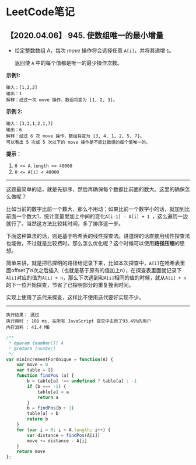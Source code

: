 # LeetCode笔记

## 【2020.04.06】  945. 使数组唯一的最小增量

- 给定整数数组 A，每次 *move* 操作将会选择任意 `A[i]`，并将其递增 `1`。

  返回使 `A` 中的每个值都是唯一的最少操作次数。

**示例1:** 

```
输入：[1,2,2]
输出：1
解释：经过一次 move 操作，数组将变为 [1, 2, 3]。
```

**示例 2:**

```
输入：[3,2,1,2,1,7]
输出：6
解释：经过 6 次 move 操作，数组将变为 [3, 4, 1, 2, 5, 7]。
可以看出 5 次或 5 次以下的 move 操作是不能让数组的每个值唯一的。
```

**提示：**

1. `0 <= A.length <= 40000`
2. `0 <= A[i] < 40000`

***

这题最简单的话，就是先排序，然后再确保每个数都比前面的数大。这里的确保怎么做呢？

比如当前的数字比前一个数大，那么不用动；如果比前一个数字小的话，就加到比前面一个数大1，统计变量里加上中间的变化`A[i-1] - A[i] + 1 `，这么遍历一边就行了。当然这方法比较耗时间，多了排序这一步。

下面这种算法的话，则是基于哈希表的线性探查法。讲道理的话直接用线性探查法也能做，不过就是比较费时。那么怎么优化呢？这个时候可以使用**路径压缩**的思想。

简单来讲，就是把已探明的路径给记录下来，比如本次探查中，`A[i]`在哈希表里面offset了n次之后插入（也就是基于原有的值加上n），在探查表里面就记录下`A[i]`对应的值为`A[i] + n`，那么下次遇到和`A[i]`相同的值的时候，就从`A[i] + n`的下一位开始探查，节省了已探明部分的重复搜索时间。

实现上使用了迭代来探查，这样比不使用迭代要好实现不少。

***

```
执行结果： 通过
执行用时 : 108 ms, 在所有 JavaScript 提交中击败了93.49%的用户
内存消耗 : 41.4 MB
```

```javascript
/**
 * @param {number[]} A
 * @return {number}
 */
var minIncrementForUnique = function(A) {
    var move = 0
    var table = []
    function findPos (a) {
        b = table[a] !== undefined ? table[a] : -1
        if (b === -1) {
            table[a] = a
            return a
        }
        b = findPos(b + 1)
        table[a] = b
        return b
    }
    for (var i = 0; i < A.length; i++) {
        var distance = findPos(A[i])
        move += distance - A[i]
    }
    return move
};
```


